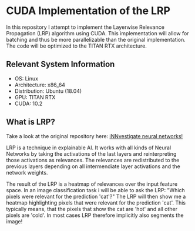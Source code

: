 # CUDA Implementation of the LRP
In this repository I attempt to implement the Layerwise Relevance Propagation (LRP) algorithm using CUDA. This implementation will allow for batching and thus be more parallelizable than the original implementation. The code will be optimized to the TITAN RTX architecture.

## Relevant System Information
* OS: Linux
* Architecture: x86_64
* Distribution: Ubuntu (18.04)
* GPU: TITAN RTX
* CUDA: 10.2

## What is LRP?
Take a look at the original repository here: [iNNvestigate neural networks!](https://github.com/albermax/innvestigate)

LRP is a technique in explainable AI. It works with all kinds of Neural Networks by taking the activations of the last layers and reinterpreting those activations as relevances. The relevances are redistributed to the previous layers depending on all intermendiate layer activations and the network weights.

The result of the LRP is a heatmap of relevances over the input feature space. In an image classification task i will be able to ask the LRP: "Which pixels were relevant for the prediction 'cat'?" The LRP will then show me a heatmap highlighting pixels that were relevant for the prediction 'cat'. This typically means, that the pixels that show the cat are 'hot' and all other pixels are 'cold'. In most cases LRP therefore implicitly also segments the image!
